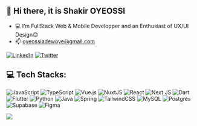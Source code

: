 ## 👋 Hi there, it is Shakir OYEOSSI
- 💻 I’m FullStack Web & Mobile Developper and an Enthusiast of UX/UI Design😊
- 📫 oyeossiadewoye@gmail.com


[![LinkedIn](https://img.shields.io/badge/LinkedIn-%230077B5.svg?logo=linkedin&logoColor=white)](https://linkedin.com/in/shakiroye) [![Twitter](https://img.shields.io/badge/Twitter-%231DA1F2.svg?logo=Twitter&logoColor=white)](https://twitter.com/shakiroye) 

## 💻 Tech Stacks:
![JavaScript](https://img.shields.io/badge/javascript-%23323330.svg?style=for-the-badge&logo=javascript&logoColor=%23F7DF1E) ![TypeScript](https://img.shields.io/badge/typescript-%23007ACC.svg?style=for-the-badge&logo=typescript&logoColor=white) ![Vue.js](https://img.shields.io/badge/vuejs-%2335495e.svg?style=for-the-badge&logo=vuedotjs&logoColor=%234FC08D) ![NuxtJS](https://img.shields.io/badge/Nuxt-black?style=for-the-badge&logo=nuxt.js&logoColor=white) ![React](https://img.shields.io/badge/react-%2320232a.svg?style=for-the-badge&logo=react&logoColor=%2361DAFB) ![Next JS](https://img.shields.io/badge/Next-black?style=for-the-badge&logo=next.js&logoColor=white) ![Dart](https://img.shields.io/badge/dart-%230175C2.svg?style=for-the-badge&logo=dart&logoColor=white) ![Flutter](https://img.shields.io/badge/Flutter-%2302569B.svg?style=for-the-badge&logo=Flutter&logoColor=white) ![Python](https://img.shields.io/badge/python-3670A0?style=for-the-badge&logo=python&logoColor=ffdd54) ![Java](https://img.shields.io/badge/java-%23ED8B00.svg?style=for-the-badge&logo=java&logoColor=white) ![Spring](https://img.shields.io/badge/spring-%236DB33F.svg?style=for-the-badge&logo=spring&logoColor=white) ![TailwindCSS](https://img.shields.io/badge/tailwindcss-%2338B2AC.svg?style=for-the-badge&logo=tailwind-css&logoColor=white) ![MySQL](https://img.shields.io/badge/mysql-%2300f.svg?style=for-the-badge&logo=mysql&logoColor=white) ![Postgres](https://img.shields.io/badge/postgres-%23316192.svg?style=for-the-badge&logo=postgresql&logoColor=white) 	![Supabase](https://img.shields.io/badge/Supabase-3ECF8E?style=for-the-badge&logo=supabase&logoColor=white) 	![Figma](https://img.shields.io/badge/figma-%23F24E1E.svg?style=for-the-badge&logo=figma&logoColor=white)

<!-- ![](https://github-readme-stats.vercel.app/api/top-langs/?username=shakiroye&theme=vue-dark&hide_border=true&include_all_commits=true&count_private=true&layout=compact)<br/> -->
<!-- ![](https://github-readme-stats.vercel.app/api?username=shakiroye&theme=vue-dark&hide_border=true&include_all_commits=true&count_private=true) -->
![](https://github-readme-streak-stats.herokuapp.com/?user=shakiroye&theme=vue-dark&hide_border=true)<br/>



<!-- Proudly created with GPRM ( https://gprm.itsvg.in ) -->

